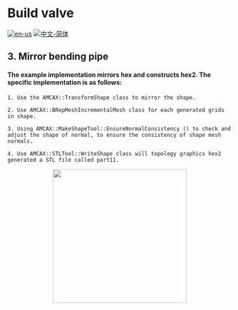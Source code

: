 # Build valve

[![en-us](https://img.shields.io/badge/en-us-yellow.svg)](./README.md) [![中文-简体](https://img.shields.io/badge/%E4%B8%AD%E6%96%87-%E7%AE%80%E4%BD%93-red.svg)](./README.zh_cn.md)

## 3. Mirror bending pipe

#### The example implementation mirrors hex and constructs hex2. The specific implementation is as follows:
	1. Use the AMCAX::TransformShape class to mirror the shape.

	2. Use AMCAX::BRepMeshIncrementalMesh class for each generated grids in shape.

	3. Using AMCAX::MakeShapeTool::EnsureNormalConsistency () to check and adjust the shape of normal, to ensure the consistency of shape mesh normals.

	4. Use AMCAX::STLTool::WriteShape class will topology graphics hex2 generated a STL file called part11.

<div align = center><img src="https://img2.imgtp.com/2024/05/10/u6ODdPcK.png" width="300" height="300">
